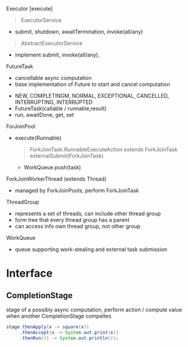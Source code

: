 Executor [execute]
> ExecutorService
  - submit, shutdown, awaitTermination, invoke(all/any)
> AbstractExecutorService 
  - implement submit, invoke(all/any), 




FutureTask
- cancellable async computation
- base implementation of Future to start and cancel computation
+ NEW, COMPLETINGM, NORMAL, EXCEPTIONAL, CANCELLED, INTERRUPTING, INTERRUPTED
+ FutureTask(callable / runnable,result)
+ run, awaitDone, get, set


ForJoinPool
- execute(Runnable) 
  > ForkJoinTask.RunnableExecuteAction extends ForkJoinTask
  > externalSubmit(ForkJoinTask)
    - WorkQueue.push(task)


ForkJoinWorkerThread (extends Thread)
- managed by ForkJoinPools, perform ForkJoinTask


ThreadGroup
- represents a set of threads, can include other thread group
- form tree that every thread group has a parent
- can access info own thread group, not other group

WorkQueue
- queue supporting work-stealing and external task submission



# Interface
## CompletionStage
stage of a possibly async computation, perform action / compute value when another CompletionStage compeltes

```java
stage.thenApply(x -> square(x))
     .thenAccept(x -> System.out.print(x))
     .thenRun(() -> System.out.println());
```




















